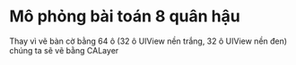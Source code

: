#  Mô phỏng bài toán 8 quân hậu

Thay vì vẽ bàn cờ bằng 64 ô (32 ô UIView nền trắng, 32 ô UIView nền đen) chúng ta sẽ vẽ bằng CALayer


